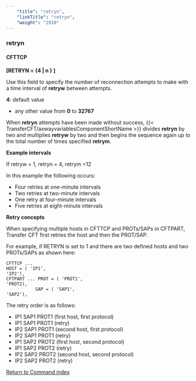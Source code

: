 ```yaml
---
    "title": "retryn",
    "linkTitle": "retryn",
    "weight": "2910"
---
```

<span id="retryn"></span>

### retryn

#### CFTTCP

****[RETRYN = {4
&#124; n } ]****

Use this field to specify the number of reconnection attempts to make
with a time interval of ****retryw****
between attempts.

****4****: default value

- any
    other value from ****0**** to ****32767****

When ****retryn**** attempts have been
made without success, {{< TransferCFT/axwayvariablesComponentShortName  >}} divides ****retryn****
by two and multiplies ****retryw**** by
two and then begins the sequence again up to the total number of times
specified ****retrym****.

**Example intervals**

If retryw = 1, retryn = 4, retrym =12

In this example the following occurs:

- Four
    retries at one-minute intervals
- Two
    retries at two-minute intervals
- One retry at four-minute intervals
- Five
    retries at eight-minute intervals

**Retry concepts**

When specifying multiple hosts in CFTTCP and PROTs/SAPs in CFTPART, Transfer CFT first retries the host and then the PROT/SAP.

For example, if RETRYN is set to 1 and there are two defined hosts and two PROTs/SAPs as shown here:

```
CFTTCP ...
HOST = ( 'IP1',
'IP2'),
CFTPART ... PROT = ( 'PROT1',
'PROT2),
           SAP = ( 'SAP1',
'SAP2'),
```

The retry order is as follows:

- IP1 SAP1 PROT1 (first host, first protocol)
- IP1 SAP1 PROT1 (retry)
- IP2 SAP1 PROT1 (second host, first protocol)
- IP2 SAP1 PROT1 (retry)
- IP1 SAP2 PROT2 (first host, second protocol)
- IP1 SAP2 PROT2 (retry)
- IP2 SAP2 PROT2 (second host, second protocol)
- IP2 SAP2 PROT2 (retry)

[Return to Command index](../../)
